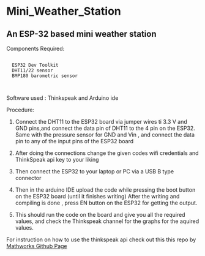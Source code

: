 # Mini_Weather_Station

## An ESP-32 based mini weather station 

 Components Required:
```

  ESP32 Dev Toolkit
  DHT11/22 sensor
  BMP180 barometric sensor
  
  
```
Software used :
Thinkspeak and Arduino ide

Procedure:

1. Connect the DHT11 to the ESP32 board via jumper wires ti 3.3 V and GND pins,and connect the data pin of DHT11 to the 4 pin on the ESP32.
Same with the pressure sensor for GND and Vin , and connect the data pin to any of the input pins of the ESP32 board

2. After doing the connections change the given codes wifi credentials and ThinkSpeak api key to your liking

3. Then connect the ESP32 to your laptop or PC via a USB B type connector

4. Then in the arduino IDE upload the code while pressing the boot button on the ESP32 board (until it finishes writing)
After the writing and compiling is done , press EN button on the ESP32 for getting the output.

5. This should run the code on the board and give you all the required values, and check the Thinkspeak channel for the graphs for the aquired values.


For instruction on how to use the thinkspeak api check out this this repo by [Mathworks Github Page](https://github.com/mathworks/thingspeak-arduino)

